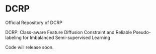 # DCRP
Official Repository of DCRP

DCRP: Class-aware Feature Diffusion Constraint and Reliable Pseudo-labeling for Imbalanced Semi-supervised Learning

Code will release soon.
